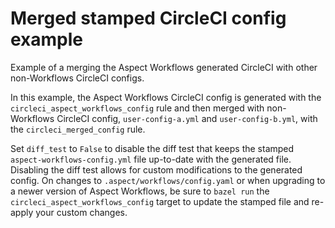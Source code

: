 # Merged stamped CircleCI config example

Example of a merging the Aspect Workflows generated CircleCI with other non-Workflows CircleCI
configs.

In this example, the Aspect Workflows CircleCI config is generated with the
`circleci_aspect_workflows_config` rule and then merged with non-Workflows CircleCI config,
`user-config-a.yml` and `user-config-b.yml`, with the `circleci_merged_config` rule.

Set `diff_test` to `False` to disable the diff test that keeps the stamped
`aspect-workflows-config.yml` file up-to-date with the generated file. Disabling the diff test
allows for custom modifications to the generated config. On changes to
`.aspect/workflows/config.yaml` or when upgrading to a newer version of Aspect Workflows, be sure to
`bazel run` the `circleci_aspect_workflows_config` target to update the stamped file and re-apply
your custom changes.
